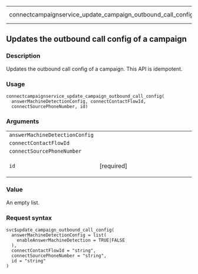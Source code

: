 <table style="width: 100%;">
<tbody>
<tr class="odd">
<td>connectcampaignservice_update_campaign_outbound_call_config</td>
<td style="text-align: right;">R Documentation</td>
</tr>
</tbody>
</table>

## Updates the outbound call config of a campaign

### Description

Updates the outbound call config of a campaign. This API is idempotent.

### Usage

    connectcampaignservice_update_campaign_outbound_call_config(
      answerMachineDetectionConfig, connectContactFlowId,
      connectSourcePhoneNumber, id)

### Arguments

<table>
<colgroup>
<col style="width: 35%" />
<col style="width: 65%" />
</colgroup>
<tbody>
<tr class="odd">
<td><code
id="connectcampaignservice_update_campaign_outbound_call_config_:_answerMachineDetectionConfig">answerMachineDetectionConfig</code></td>
<td></td>
</tr>
<tr class="even">
<td><code
id="connectcampaignservice_update_campaign_outbound_call_config_:_connectContactFlowId">connectContactFlowId</code></td>
<td></td>
</tr>
<tr class="odd">
<td><code
id="connectcampaignservice_update_campaign_outbound_call_config_:_connectSourcePhoneNumber">connectSourcePhoneNumber</code></td>
<td></td>
</tr>
<tr class="even">
<td><code
id="connectcampaignservice_update_campaign_outbound_call_config_:_id">id</code></td>
<td><p>[required]</p></td>
</tr>
</tbody>
</table>

### Value

An empty list.

### Request syntax

    svc$update_campaign_outbound_call_config(
      answerMachineDetectionConfig = list(
        enableAnswerMachineDetection = TRUE|FALSE
      ),
      connectContactFlowId = "string",
      connectSourcePhoneNumber = "string",
      id = "string"
    )
